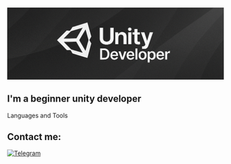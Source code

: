![Header](https://github.com/destrosez/destrosez/blob/main/assets/banner.png)

## I'm a beginner unity developer

Languages and Tools

## Contact me:
[![Telegram](https://img.shields.io/badge/-Telegram-090909?style=for-the-badge&logo=telegram&logoColor=27A0D9)](https://t.me/zxcqwertyww)
